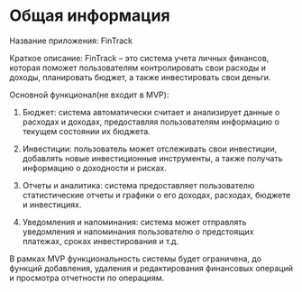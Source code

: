 # Общая информация

Название приложения: FinTrack

Краткое описание: FinTrack – это система учета личных финансов, которая поможет пользователям контролировать свои расходы и доходы, планировать бюджет, а также инвестировать свои деньги.

Основной функционал(не входит в MVP):

1. Бюджет: система автоматически считает и анализирует данные о расходах и доходах, предоставляя пользователям информацию о текущем состоянии их бюджета.

2. Инвестиции: пользователь может отслеживать свои инвестиции, добавлять новые инвестиционные инструменты, а также получать информацию о доходности и рисках.

3. Отчеты и аналитика: система предоставляет пользователю статистические отчеты и графики о его доходах, расходах, бюджете и инвестициях.

4. Уведомления и напоминания: система может отправлять уведомления и напоминания пользователю о предстоящих платежах, сроках инвестирования и т.д.



В рамках MVP функциональность системы будет ограничена, до функций добавления, удаления и редактирования финансовых операций и просмотра отчетности по операциям. 